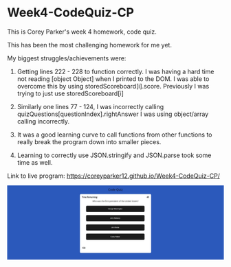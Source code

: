 # Week4-CodeQuiz-CP
This is Corey Parker's week 4 homework, code quiz. 

This has been the most challenging homework for me yet. 

My biggest struggles/achievements were:

1. Getting lines 222 - 228 to function correctly. I was having a hard time not reading [object Object] when I printed to the DOM. I was able to overcome this by using storedScoreboard[i].score. Previously I was trying to just use storedScoreboard[i]

2. Similarly one lines 77 - 124, I was incorrectly calling quizQuestions[questionIndex].rightAnswer
I was using object/array calling incorrectly.

3. It was a good learning curve to call functions from other functions to really break the program down into smaller pieces. 

4. Learning to correctly use JSON.stringify and JSON.parse took some time as well. 

Link to live program: https://coreyparker12.github.io/Week4-CodeQuiz-CP/

![Home page for password generator](./assets/images/code-quiz.JPG)